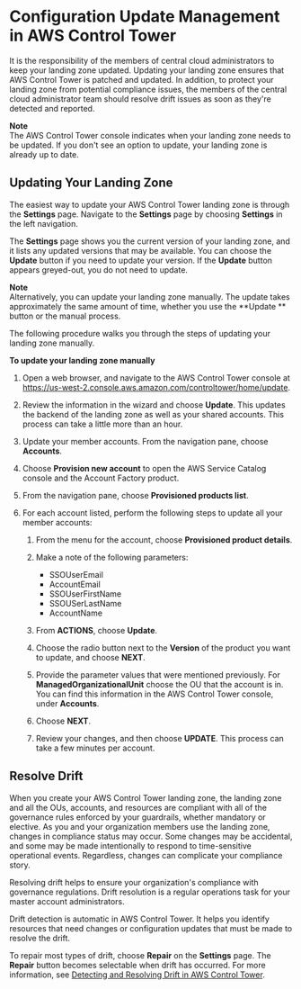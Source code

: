 # Configuration Update Management in AWS Control Tower<a name="configuration-updates"></a>

It is the responsibility of the members of central cloud administrators to keep your landing zone updated\. Updating your landing zone ensures that AWS Control Tower is patched and updated\. In addition, to protect your landing zone from potential compliance issues, the members of the central cloud administrator team should resolve drift issues as soon as they're detected and reported\.

**Note**  
 The AWS Control Tower console indicates when your landing zone needs to be updated\. If you don't see an option to update, your landing zone is already up to date\.

## Updating Your Landing Zone<a name="update-controltower"></a>

The easiest way to update your AWS Control Tower landing zone is through the **Settings** page\. Navigate to the **Settings** page by choosing **Settings** in the left navigation\.

The **Settings** page shows you the current version of your landing zone, and it lists any updated versions that may be available\. You can choose the **Update** button if you need to update your version\. If the **Update** button appears greyed\-out, you do not need to update\.

**Note**  
Alternatively, you can update your landing zone manually\. The update takes approximately the same amount of time, whether you use the **Update ** button or the manual process\.

The following procedure walks you through the steps of updating your landing zone manually\.

**To update your landing zone manually**

1. Open a web browser, and navigate to the AWS Control Tower console at [https://us\-west\-2\.console\.aws\.amazon\.com/controltower/home/update](https://console.aws.amazon.com/controltower/home/update)\.

1. Review the information in the wizard and choose **Update**\. This updates the backend of the landing zone as well as your shared accounts\. This process can take a little more than an hour\.

1. Update your member accounts\. From the navigation pane, choose **Accounts**\.

1. Choose **Provision new account** to open the AWS Service Catalog console and the Account Factory product\.

1. From the navigation pane, choose **Provisioned products list**\.

1. For each account listed, perform the following steps to update all your member accounts:

   1. From the menu for the account, choose **Provisioned product details**\.

   1. Make a note of the following parameters:
      + SSOUserEmail
      + AccountEmail
      + SSOUserFirstName
      + SSOUSerLastName
      + AccountName

   1. From **ACTIONS**, choose **Update**\.

   1. Choose the radio button next to the **Version** of the product you want to update, and choose **NEXT**\.

   1. Provide the parameter values that were mentioned previously\. For **ManagedOrganizationalUnit** choose the OU that the account is in\. You can find this information in the AWS Control Tower console, under **Accounts**\.

   1. Choose **NEXT**\.

   1. Review your changes, and then choose **UPDATE**\. This process can take a few minutes per account\.

## Resolve Drift<a name="resolve-drift"></a>

When you create your AWS Control Tower landing zone, the landing zone and all the OUs, accounts, and resources are compliant with all of the governance rules enforced by your guardrails, whether mandatory or elective\. As you and your organization members use the landing zone, changes in compliance status may occur\. Some changes may be accidental, and some may be made intentionally to respond to time\-sensitive operational events\. Regardless, changes can complicate your compliance story\.

Resolving drift helps to ensure your organization's compliance with governance regulations\. Drift resolution is a regular operations task for your master account administrators\.

Drift detection is automatic in AWS Control Tower\. It helps you identify resources that need changes or configuration updates that must be made to resolve the drift\.

To repair most types of drift, choose **Repair** on the **Settings** page\. The **Repair** button becomes selectable when drift has occurred\. For more information, see [Detecting and Resolving Drift in AWS Control Tower](drift.md)\.